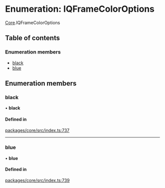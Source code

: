 # Enumeration: IQFrameColorOptions

[Core](../modules/Core.md).IQFrameColorOptions

## Table of contents

### Enumeration members

- [black](Core.IQFrameColorOptions.md#black)
- [blue](Core.IQFrameColorOptions.md#blue)

## Enumeration members

### black

• **black**

#### Defined in

[packages/core/src/index.ts:737](https://github.com/iniquitybbs/iniquity/blob/5dc4891/packages/core/src/index.ts#L737)

___

### blue

• **blue**

#### Defined in

[packages/core/src/index.ts:739](https://github.com/iniquitybbs/iniquity/blob/5dc4891/packages/core/src/index.ts#L739)
